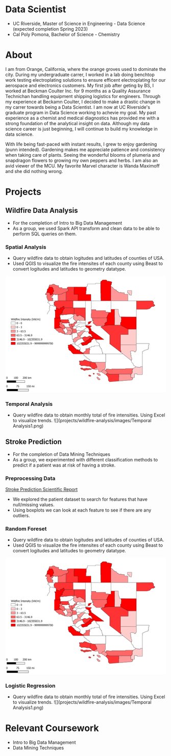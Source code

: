 # Data Scientist
- UC Riverside, Master of Science in Engineering - Data Science (expected completion Spring 2023)
- Cal Poly Pomona, Bachelor of Science - Chemistry

# About
I am from Orange, California, where the orange groves used to dominate the city. During my undergraduate carrer, I worked in a lab doing benchtop work testing electroplating solutions to ensure efficent electroplating for our aerospace and electronics customers. My first job after geting by BS, I worked at Beckman Coulter Inc. for 9 months as a Quality Assurance Technichan handling equipment shipping logistics for engineers. Through my experience at Beckamn Coulter, I decided to make a drastic change in my carrer towards being a Data Scientist. I am now at UC Riverside's graduate program in Data Science working to achevie my goal. My past experience as a chemist and medical diagnostics has provided me with a strong foundation of the analytical insight on data. Although my data science career is just beginning, I will continue to build my knowledge in data science. 

With life being fast-paced with instant results, I grew to enjoy gardening (punn intended). Gardening makes me appreciate patience and consistency when taking care of plants. Seeing the wonderful blooms of plumeria and snapdragon flowers to growing my own peppers and herbs. I am also an avid viewer of the MCU. My favorite Marvel character is Wanda Maximoff and she did nothing wrong.  


# Projects
## Wildfire Data Analysis
* For the completion of Intro to Big Data Management 
* As a group, we used Spark API transform and clean data to be able to perform SQL queries on them.
### Spatial Analysis
  * Query wildfire data to obtain logitudes and latitudes of counties of USA. 
  * Used QGIS to visualize the fire intensites of each county using Beast to convert logitudes and latitudes to geometry datatype.

![](projects/wildfire-analysis/images/spatial_analysis100klegendsmall.png)
### Temporal Analysis
  * Query wildfire data to obtain monthly total of fire intensities. Using Excel to visualize trends. 
![](projects/wildfire-analysis/images/Temporal Analysis1.png)

## Stroke Prediction
* For the completion of Data Mining Techniques 
* As a group, we experimented with different classification methods to predict if a patient was at risk of having a stroke. 
### Preprocessing Data
[Stroke Prediction Scientific Report](https://github.com/johnny-pham23/portfolio/files/8916226/Stroke.Prediction.Final.Final.pdf)
- We explored the patient dataset to search for features that have null/missing values. 
- Using boxplots we can look at each feature to see if there are any outliers. 
### Random Foreset
  * Query wildfire data to obtain logitudes and latitudes of counties of USA. 
  * Used QGIS to visualize the fire intensites of each county using Beast to convert logitudes and latitudes to geometry datatype.

![](projects/wildfire-analysis/images/spatial_analysis100klegendsmall.png)
### Logistic Regression
  * Query wildfire data to obtain monthly total of fire intensities. Using Excel to visualize trends. 
![](projects/wildfire-analysis/images/Temporal Analysis1.png)

# Relevant Coursework
- Intro to Big Data Management 
- Data Mining Techniques

